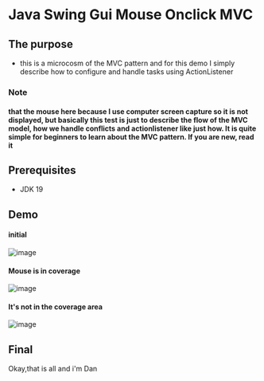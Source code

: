 # Java Swing Gui Mouse Onclick MVC
## The purpose
- this is a microcosm of the MVC pattern and for this demo I simply describe how to configure and handle tasks using ActionListener

### Note 
#### that the mouse here because I use computer screen capture so it is not displayed, but basically this test is just to describe the flow of the MVC model, how we handle conflicts and actionlistener like just how. It is quite simple for beginners to learn about the MVC pattern. If you are new, read it
## Prerequisites
- JDK 19
## Demo
#### initial
![image](https://user-images.githubusercontent.com/127305381/229908708-d9e44c30-2a47-47a5-971e-c440dff29f85.png)
#### Mouse is in coverage
![image](https://user-images.githubusercontent.com/127305381/229909397-edcb7e86-dee8-41bf-9334-65f169ac35af.png)
#### It's not in the coverage area
![image](https://user-images.githubusercontent.com/127305381/229909640-b10b6938-0c8d-4191-82c1-0dd94c6b25e7.png)
## Final
Okay,that is all and i'm Dan

